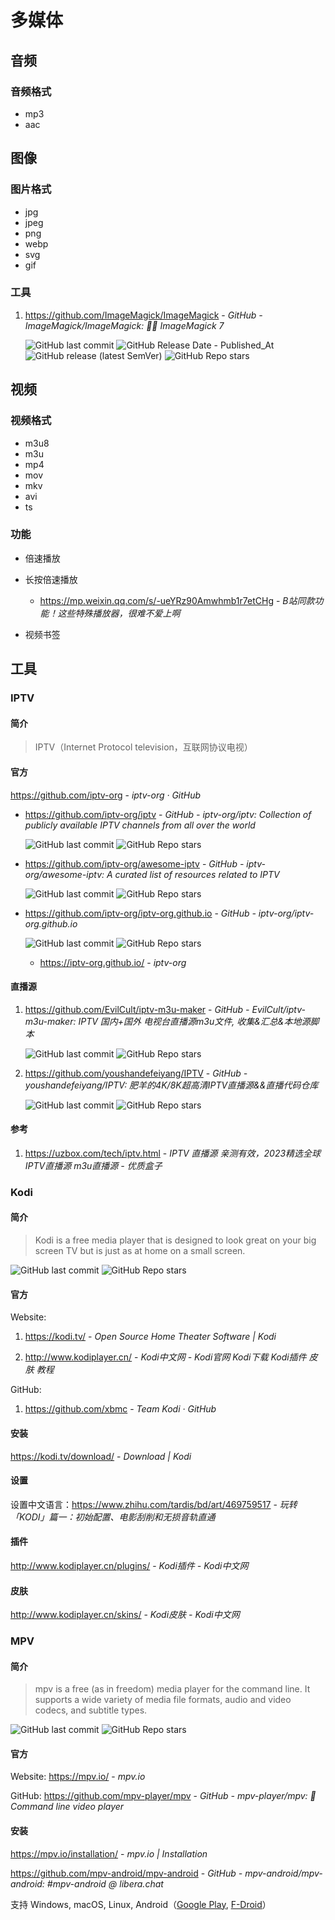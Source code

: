 # 多媒体

## 音频

### 音频格式

- mp3
- aac

## 图像

### 图片格式

- jpg
- jpeg
- png
- webp
- svg
- gif

### 工具

1. https://github.com/ImageMagick/ImageMagick - *GitHub - ImageMagick/ImageMagick: 🧙‍♂️ ImageMagick 7*

    ![GitHub last commit](https://badgen.net/github/last-commit/ImageMagick/ImageMagick?icon=github&color=blue)
    ![GitHub Release Date - Published_At](https://img.shields.io/github/release-date/ImageMagick/ImageMagick?display_date=published_at&logo=github)
    ![GitHub release (latest SemVer)](https://img.shields.io/github/v/release/ImageMagick/ImageMagick?logo=github)
    ![GitHub Repo stars](https://img.shields.io/github/stars/ImageMagick/ImageMagick?style=social)

## 视频

### 视频格式

- m3u8
- m3u
- mp4
- mov
- mkv
- avi
- ts

### 功能

- 倍速播放
- 长按倍速播放

    - https://mp.weixin.qq.com/s/-ueYRz90Amwhmb1r7etCHg - *B站同款功能！这些特殊播放器，很难不爱上啊*
- 视频书签


## 工具

### IPTV

#### 简介

> IPTV（Internet Protocol television，互联网协议电视）

#### 官方

https://github.com/iptv-org - *iptv-org · GitHub*

- https://github.com/iptv-org/iptv - *GitHub - iptv-org/iptv: Collection of publicly available IPTV channels from all over the world*

    ![GitHub last commit](https://badgen.net/github/last-commit/iptv-org/iptv?icon=github&color=blue)
    ![GitHub Repo stars](https://img.shields.io/github/stars/iptv-org/iptv?style=social)

- https://github.com/iptv-org/awesome-iptv - *GitHub - iptv-org/awesome-iptv: A curated list of resources related to IPTV*

    ![GitHub last commit](https://badgen.net/github/last-commit/iptv-org/awesome-iptv?icon=github&color=blue)
    ![GitHub Repo stars](https://img.shields.io/github/stars/iptv-org/awesome-iptv?style=social)

- https://github.com/iptv-org/iptv-org.github.io - *GitHub - iptv-org/iptv-org.github.io*

    ![GitHub last commit](https://badgen.net/github/last-commit/iptv-org/iptv-org.github.io?icon=github&color=blue)
    ![GitHub Repo stars](https://img.shields.io/github/stars/iptv-org/iptv-org.github.io?style=social)

    - https://iptv-org.github.io/ - *iptv-org*

#### 直播源

1. https://github.com/EvilCult/iptv-m3u-maker - *GitHub - EvilCult/iptv-m3u-maker: IPTV 国内+国外 电视台直播源m3u文件, 收集&汇总&本地源脚本*

    ![GitHub last commit](https://badgen.net/github/last-commit/EvilCult/iptv-m3u-maker?icon=github&color=blue)
    ![GitHub Repo stars](https://img.shields.io/github/stars/EvilCult/iptv-m3u-maker?style=social)

2. https://github.com/youshandefeiyang/IPTV - *GitHub - youshandefeiyang/IPTV: 肥羊的4K/8K超高清IPTV直播源&&直播代码仓库*

    ![GitHub last commit](https://badgen.net/github/last-commit/youshandefeiyang/IPTV?icon=github&color=blue)
    ![GitHub Repo stars](https://img.shields.io/github/stars/youshandefeiyang/IPTV?style=social)

#### 参考

1. https://uzbox.com/tech/iptv.html - *IPTV 直播源 亲测有效，2023精选全球 IPTV直播源 m3u直播源 - 优质盒子*

### Kodi

#### 简介

> Kodi is a free media player that is designed to look great on your big screen TV but is just as at home on a small screen.

![GitHub last commit](https://badgen.net/github/last-commit/xbmc/xbmc?icon=github&color=blue)
![GitHub Repo stars](https://img.shields.io/github/stars/xbmc/xbmc?style=social)

#### 官方

Website: 

1. https://kodi.tv/ - *Open Source Home Theater Software | Kodi*

2. http://www.kodiplayer.cn/ - *Kodi中文网 - Kodi官网 Kodi下载 Kodi插件 皮肤 教程*

GitHub: 

1. https://github.com/xbmc - *Team Kodi · GitHub*


#### 安装

https://kodi.tv/download/ - *Download | Kodi*


#### 设置

设置中文语言：https://www.zhihu.com/tardis/bd/art/469759517 - *玩转「KODI」篇一：初始配置、电影刮削和无损音轨直通*


#### 插件

http://www.kodiplayer.cn/plugins/ - *Kodi插件 - Kodi中文网*


#### 皮肤

http://www.kodiplayer.cn/skins/ - *Kodi皮肤 - Kodi中文网*


### MPV

#### 简介

> mpv is a free (as in freedom) media player for the command line. It supports a wide variety of media file formats, audio and video codecs, and subtitle types.

![GitHub last commit](https://badgen.net/github/last-commit/mpv-player/mpv?icon=github&color=blue)
![GitHub Repo stars](https://img.shields.io/github/stars/mpv-player/mpv?style=social)


#### 官方

Website: https://mpv.io/ - *mpv.io*

GitHub: https://github.com/mpv-player/mpv - *GitHub - mpv-player/mpv: 🎥 Command line video player*


#### 安装

https://mpv.io/installation/ - *mpv.io | Installation*

https://github.com/mpv-android/mpv-android - *GitHub - mpv-android/mpv-android: \#mpv-android @ libera.chat*


支持 Windows, macOS, Linux, Android（[Google Play](https://play.google.com/store/apps/details?id=is.xyz.mpv), [F-Droid]()）
